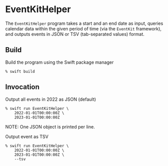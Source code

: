 # EventKitHelper

The `EventKitHelper` program takes a start and an end date as input, queries calendar data within the given period of time (via the `EventKit` framework), and outputs events in JSON or TSV (tab-separated values) format.

## Build

Build the program using the Swift package manager

    % swift build

## Invocation

Output all events in 2022 as JSON (default)

    % swift run EventKitHelper \
        2022-01-01T00:00:00Z \
        2023-01-01T00:00:00Z

NOTE: One JSON object is printed per line.

Output event as TSV

    % swift run EventKitHelper \
        2022-01-01T00:00:00Z \
        2023-01-01T00:00:00Z \
        --tsv
